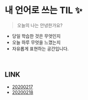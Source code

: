 # 내 언어로 쓰는 TIL :sparkles:
> 오늘의 나는 안녕한가요?

- 당일 학습한 것은 무엇인지
- 오늘 하루 무엇을 느꼈는지
- 자유롭게 표현하는 공간입니다.

<br />

## LINK

- [20200217](https://github.com/wowww/TIL/blob/master/Retrospective/20200217.md)  
- [20200218](https://github.com/wowww/TIL/blob/master/Retrospective/20200218.md)

